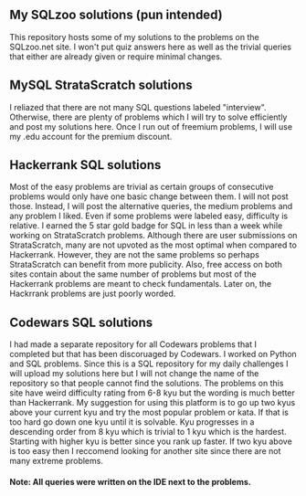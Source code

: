 ## My SQLzoo solutions (pun intended)
This repository hosts some of my solutions to the problems on the SQLzoo.net site. I won't put quiz answers here as well as the trivial queries that either are already given or require minimal changes.

## MySQL StrataScratch solutions
I reliazed that there are not many SQL questions labeled "interview". Otherwise, there are plenty of problems which I will try to solve efficiently and post my solutions here. Once I run out of freemium problems, I will use my .edu account for the premium discount.

## Hackerrank SQL solutions
Most of the easy problems are trivial as certain groups of consecutive problems would only have one basic change between them. I will not post those. Instead, I will post the alternative queries, the medium problems and any problem I liked. Even if some problems were labeled easy, difficulty is relative. I earned the 5 star gold badge for SQL in less than a week while working on StrataScratch problems. Although there are user submissions on StrataScratch, many are not upvoted as the most optimal when compared to Hackerrank. However, they are not the same problems so perhaps StrataScratch can benefit from more publicity. Also, free access on both sites contain about the same number of problems but most of the Hackerrank problems are meant to check fundamentals. Later on, the Hackrrank problems are just poorly worded.

## Codewars SQL solutions
I had made a separate repository for all Codewars problems that I completed but that has been discoruaged by Codewars. I worked on Python and SQL problems. Since this is a SQL repository for my daily challenges I will upload my solutions here but I will not change the name of the repository so that people cannot find the solutions. The problems on this site have weird difficulty rating from 6-8 kyu but the wording is much better than Hackerrank. My suggestion for using this platform is to go up two kyus above your current kyu and try the most popular problem or kata. If that is too hard go down one kyu until it is solvable. Kyu progresses in a descending order from 8 kyu which is trivial to 1 kyu which is the hardest. Starting with higher kyu is better since you rank up faster. If two kyu above is too easy then I reccomend looking for another site since there are not many extreme problems. 

#### Note: All queries were written on the IDE next to the problems.
